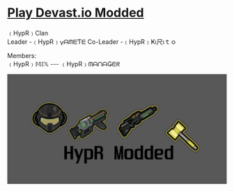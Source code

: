 # <a href="https://devastmod.github.io/" class="button big">Play Devast.io Modded</a>
﹙HypR﹚Clan  
Leader -﹙HypR﹚𐍅ᗩᗰᗴƬᗴ    Co-Leader -﹙HypR﹚Ҝι尺ιｔｏ 
  
Members:   
﹙HypR﹚𝕄𝕀𝕏 --- ﹙HypR﹚ᗰᗩᑎᗩǤᗴᖇ  

![DevastMod.github.io](https://raw.githubusercontent.com/DevastMod/DevastMod.github.io/main/img/HypR-Modded-Github.png)
